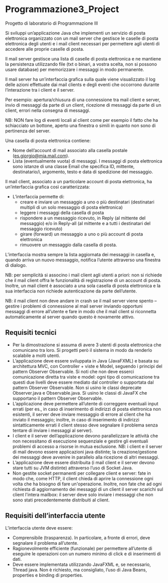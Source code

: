 # Programmazione3_Project

Progetto di laboratorio di Programmazione III

Si sviluppi un’applicazione Java che implementi un servizio di posta elettronica organizzato con un mail server che gestisce le caselle di posta elettronica degli utenti e i mail client necessari per permettere agli utenti di accedere alle proprie caselle di posta.

Il mail server gestisce una lista di caselle di posta elettronica e ne mantiene la persistenza utilizzando file (txt o binari, a vostra scelta, non si possono usare database) per memorizzare i messaggi in modo permanente.

Il mail server ha un’interfaccia grafica sulla quale viene visualizzato il log delle azioni effettuate dai mail clients e degli eventi che occorrono durante l’interazione tra i client e il server.

Per esempio: apertura/chiusura di una connessione tra mail client e server, invio di messaggi da parte di un client, ricezione di messaggi da parte di un client, errori nella consegna di messaggi.

NB: NON fare log di eventi locali al client come per esempio il fatto che ha schiacciato un bottone, aperto una finestra o simili in quanto non sono di pertinenza del server.

Una casella di posta elettronica contiene:

- Nome dell’account di mail associato alla casella postale (es.giorgio@mia.mail.com).
- Lista (eventualmente vuota) di messaggi. I messaggi di posta elettronica sono istanze di una classe Email che specifica ID, mittente, destinatario/i, argomento, testo e data di spedizione del messaggio.

Il mail client, associato a un particolare account di posta elettronica, ha un’interfaccia grafica così caratterizzata:

- L’interfaccia permette di:
  - creare e inviare un messaggio a uno o più destinatari (destinatari multipli di un solo messaggio di posta elettronica)
  - leggere i messaggi della casella di posta
  - rispondere a un messaggio ricevuto, in Reply (al mittente del messaggio) e/o in Reply-all (al mittente e a tutti i destinatari del messaggio ricevuto)
  - girare (forward) un messaggio a uno o più account di posta elettronica
  - rimuovere un messaggio dalla casella di posta.

L’interfaccia mostra sempre la lista aggiornata dei messaggi in casella e, quando arriva un nuovo messaggio, notifica l’utente attraverso una finestra di dialogo.

NB: per semplicità si associno i mail client agli utenti a priori: non si richiede che il mail client offra le funzionalità di registrazione di un account di posta. Inoltre, un mail client è associato a una sola casella di posta elettronica e la sua interfaccia non richiede autenticazione da parte dell’utente.

NB: il mail client non deve andare in crash se il mail server viene spento – gestire i problemi di connessione al mail server inviando opportuni messaggi di errore all’utente e fare in modo che il mail client si riconnetta automaticamente al server quando questo è novamente attivo.

## Requisiti tecnici

- Per la dimostrazione si assuma di avere 3 utenti di posta elettronica che comunicano tra loro. Si progetti però il sistema in modo da renderlo scalabile a molti utenti.
- L’applicazione deve essere sviluppata in Java (JavaFXML) e basata su architettura MVC, con Controller + viste e Model, seguendo i principi del pattern Observer Observable. Si noti che non deve esserci comunicazione diretta tra viste e model: ogni tipo di comunicazione tra questi due livelli deve essere mediato dal controller o supportata dal pattern Observer Observable. Non si usino le classi deprecate Observer.java e Observable.java. Si usino le classi di JavaFX che supportano il pattern Observer Observable.
- L’applicazione deve permettere all’utente di correggere eventuali input errati (per es., in caso di inserimento di indirizzi di posta elettronica non esistenti, il server deve inviare messaggio di errore al client che ha inviato il messaggio; inoltre, in caso di inserimento di indirizzi sintatticamente errati il client stesso deve segnalare il problema senza tentare di inviare i messaggi al server).
- I client e il server dell’applicazione devono parallelizzare le attività che non necessitano di esecuzione sequenziale e gestire gli eventuali problemi di accesso a risorse in mutua esclusione. NB: i client e il server di mail devono essere applicazioni java distinte; la creazione/gestione dei messaggi deve avvenire in parallelo alla ricezione di altri messaggi.
- L’applicazione deve essere distribuita (i mail client e il server devono stare tutti su JVM distinte) attraverso l’uso di Socket Java.
- Non gestite socket permanenti per collegare client e server: fate in modo che, come HTTP, il client chieda di aprire la connessione ogni volta che ha bisogno di fare un'operazione. Inoltre, non fate che ad ogni richiesta di aggiornamento dei messaggi di un client il server scarichi sul client l'intera mailbox: il server deve solo inviare i messaggi che non sono stati precedentemente distribuiti al client.

## Requisiti dell’interfaccia utente

L’interfaccia utente deve essere:

- Comprensibile (trasparenza). In particolare, a fronte di errori, deve segnalare il problema all’utente.
- Ragionevolmente efficiente (funzionale) per permettere all’utente di eseguire le operazioni con un numero minimo di click e di inserimenti di dati.
- Deve essere implementata utilizzando JavaFXML e, se necessario, Thread java. Non è richiesto, ma consigliato, l’uso di Java Beans, properties e binding di properties.
